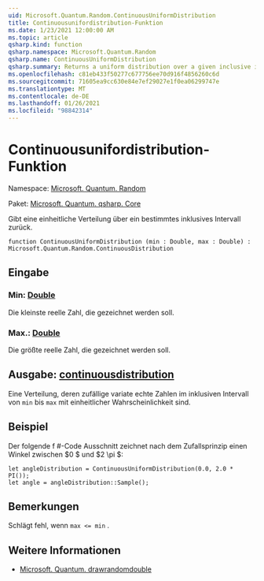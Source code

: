 ```yaml
---
uid: Microsoft.Quantum.Random.ContinuousUniformDistribution
title: Continuousunifordistribution-Funktion
ms.date: 1/23/2021 12:00:00 AM
ms.topic: article
qsharp.kind: function
qsharp.namespace: Microsoft.Quantum.Random
qsharp.name: ContinuousUniformDistribution
qsharp.summary: Returns a uniform distribution over a given inclusive interval.
ms.openlocfilehash: c81eb433f50277c677756ee70d916f4856260c6d
ms.sourcegitcommit: 71605ea9cc630e84e7ef29027e1f0ea06299747e
ms.translationtype: MT
ms.contentlocale: de-DE
ms.lasthandoff: 01/26/2021
ms.locfileid: "98842314"
---
```

# <a name="continuousuniformdistribution-function"></a>Continuousunifordistribution-Funktion

Namespace: [Microsoft. Quantum. Random](xref:Microsoft.Quantum.Random)

Paket: [Microsoft. Quantum. qsharp. Core](https://nuget.org/packages/Microsoft.Quantum.QSharp.Core)


Gibt eine einheitliche Verteilung über ein bestimmtes inklusives Intervall zurück.

```qsharp
function ContinuousUniformDistribution (min : Double, max : Double) : Microsoft.Quantum.Random.ContinuousDistribution
```


## <a name="input"></a>Eingabe

### <a name="min--double"></a>Min: [Double](xref:microsoft.quantum.lang-ref.double)

Die kleinste reelle Zahl, die gezeichnet werden soll.


### <a name="max--double"></a>Max.: [Double](xref:microsoft.quantum.lang-ref.double)

Die größte reelle Zahl, die gezeichnet werden soll.



## <a name="output--continuousdistribution"></a>Ausgabe: [continuousdistribution](xref:Microsoft.Quantum.Random.ContinuousDistribution)

Eine Verteilung, deren zufällige variate echte Zahlen im inklusiven Intervall von `min` bis `max` mit einheitlicher Wahrscheinlichkeit sind.

## <a name="example"></a>Beispiel

Der folgende f #-Code Ausschnitt zeichnet nach dem Zufallsprinzip einen Winkel zwischen $0 $ und $2 \pi $:

```qsharp
let angleDistribution = ContinuousUniformDistribution(0.0, 2.0 * PI());
let angle = angleDistribution::Sample();
```

## <a name="remarks"></a>Bemerkungen

Schlägt fehl, wenn `max <= min` .

## <a name="see-also"></a>Weitere Informationen

- [Microsoft. Quantum. drawrandomdouble](xref:Microsoft.Quantum.DrawRandomDouble)